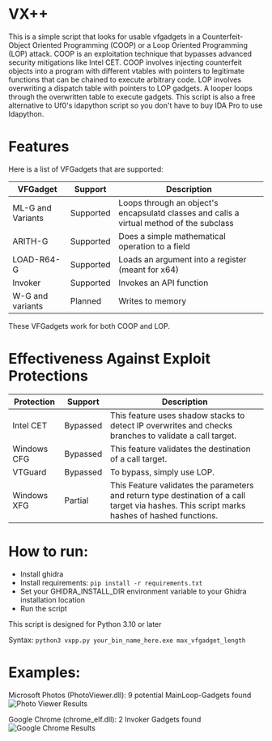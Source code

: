 # VX++

This is a simple script that looks for usable vfgadgets in a Counterfeit-Object Oriented Programming (COOP) or a Loop Oriented Programming (LOP) attack. COOP is an exploitation technique that bypasses advanced security mitigations like Intel CET. COOP involves injecting counterfeit objects into a program with different vtables with pointers to legitimate functions that can be chained to execute arbitrary code. LOP involves overwriting a dispatch table with pointers to LOP gadgets. A looper loops through the overwritten table to execute gadgets. This script is also a free alternative to Uf0's idapython script so you don't have to buy IDA Pro to use Idapython.

# Features

Here is a list of VFGadgets that are supported:

| VFGadget | Support |  Description |
| --- | --- | --- |
| ML-G and Variants | Supported | Loops through an object's encapsulatd classes and calls a virtual method of the subclass | 
| ARITH-G | Supported | Does a simple mathematical operation to a field |
| LOAD-R64-G | Supported | Loads an argument into a register (meant for x64) |
| Invoker | Supported | Invokes an API function |
| W-G and variants | Planned | Writes to memory |

These VFGadgets work for both COOP and LOP.

# Effectiveness Against Exploit Protections

| Protection | Support |  Description |
| --- | --- | --- |
| Intel CET | Bypassed | This feature uses shadow stacks to detect IP overwrites and checks branches to validate a call target. |
| Windows CFG | Bypassed | This feature validates the destination of a call target. |
| VTGuard | Bypassed | To bypass, simply use LOP. |
| Windows XFG | Partial | This Feature validates the parameters and return type destination of a call target via hashes. This script marks hashes of hashed functions. |

# How to run:
- Install ghidra
- Install requirements: ```pip install -r requirements.txt```
- Set your GHIDRA_INSTALL_DIR environment variable to your Ghidra installation location
- Run the script
  
This script is designed for Python 3.10 or later

Syntax:
```python3 vxpp.py your_bin_name_here.exe max_vfgadget_length```

# Examples:
Microsoft Photos (PhotoViewer.dll): 9 potential MainLoop-Gadgets found
![Photo Viewer Results](test_images/photoviewer_test_1.png)

Google Chrome (chrome_elf.dll): 2 Invoker Gadgets found
![Google Chrome Results](test_images/chrome_elf.png)

